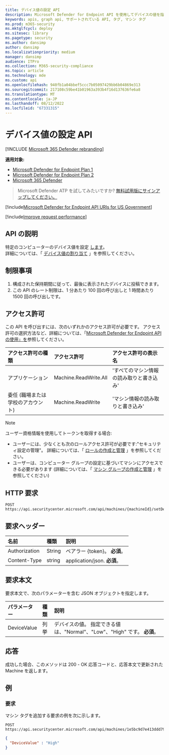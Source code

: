 ```yaml
---
title: デバイス値の設定 API
description: Microsoft Defender for Endpoint API を使用してデバイスの値を指定する方法について説明します。
keywords: apis, graph api, サポートされている API, タグ, マシン タグ
ms.prod: m365-security
ms.mktglfcycl: deploy
ms.sitesec: library
ms.pagetype: security
ms.author: dansimp
author: dansimp
ms.localizationpriority: medium
manager: dansimp
audience: ITPro
ms.collection: M365-security-compliance
ms.topic: article
ms.technology: mde
ms.custom: api
ms.openlocfilehash: 940fb1a04bbef5ccc7b05097429bb6b04869e313
ms.sourcegitcommit: 217108c59be41b01963a393b4f16d137636fe6a8
ms.translationtype: MT
ms.contentlocale: ja-JP
ms.lasthandoff: 08/12/2022
ms.locfileid: "67331315"
---
```

# <a name="set-device-value-api"></a>デバイス値の設定 API

[!INCLUDE [Microsoft 365 Defender rebranding](../../includes/microsoft-defender.md)]

**適用対象:**
- [Microsoft Defender for Endpoint Plan 1](https://go.microsoft.com/fwlink/?linkid=2154037)
- [Microsoft Defender for Endpoint Plan 2](https://go.microsoft.com/fwlink/?linkid=2154037)
- [Microsoft 365 Defender](https://go.microsoft.com/fwlink/?linkid=2118804)


> Microsoft Defender ATP を試してみたいですか? [無料試用版にサインアップしてください。](https://signup.microsoft.com/create-account/signup?products=7f379fee-c4f9-4278-b0a1-e4c8c2fcdf7e&ru=https://aka.ms/MDEp2OpenTrial?ocid=docs-wdatp-exposedapis-abovefoldlink)

[!include[Microsoft Defender for Endpoint API URIs for US Government](../../includes/microsoft-defender-api-usgov.md)]

[!include[Improve request performance](../../includes/improve-request-performance.md)]

## <a name="api-description"></a>API の説明

特定のコンピューターのデバイス値を設定 [します](machine.md)。<br>
詳細については、「 [デバイス値の割り当て](tvm-assign-device-value.md) 」を参照してください。

## <a name="limitations"></a>制限事項

1. 構成された保持期間に従って、最後に表示されたデバイスに投稿できます。
2. この API のレート制限は、1 分あたり 100 回の呼び出しと 1 時間あたり 1500 回の呼び出しです。

## <a name="permissions"></a>アクセス許可

この API を呼び出すには、次のいずれかのアクセス許可が必要です。 アクセス許可の選択方法など、詳細については、「[Microsoft Defender for Endpoint API の使用」を](apis-intro.md)参照してください。

アクセス許可の種類|アクセス許可|アクセス許可の表示名
:---|:---|:---
アプリケーション|Machine.ReadWrite.All|'すべてのマシン情報の読み取りと書き込み'
委任 (職場または学校のアカウント)|Machine.ReadWrite|'マシン情報の読み取りと書き込み'

> [!NOTE]
> ユーザー資格情報を使用してトークンを取得する場合:
>
> - ユーザーには、少なくとも次のロールアクセス許可が必要です:"セキュリティ設定の管理"。 詳細については、「 [ロールの作成と管理](user-roles.md) 」を参照してください。
> - ユーザーは、コンピューター グループの設定に基づいてマシンにアクセスできる必要があります (詳細については、「 [マシン グループの作成と管理](machine-groups.md) 」を参照してください)

## <a name="http-request"></a>HTTP 要求

```http
POST https://api.securitycenter.microsoft.com/api/machines/{machineId}/setDeviceValue
```

## <a name="request-headers"></a>要求ヘッダー

名前|種類|説明
:---|:---|:---
Authorization|String|ベアラー {token}。 **必須**。
Content-Type|string|application/json. **必須**。

## <a name="request-body"></a>要求本文

要求本文で、次のパラメーターを含む JSON オブジェクトを指定します。

パラメーター|種類|説明
:---|:---|:---
DeviceValue|列挙|デバイスの値。 指定できる値は、"Normal"、"Low"、"High" です。 **必須**。

## <a name="response"></a>応答

成功した場合、このメソッドは 200 - OK 応答コードと、応答本文で更新された Machine を返します。

## <a name="example"></a>例

### <a name="request"></a>要求

マシン タグを追加する要求の例を次に示します。

```http
POST https://api.securitycenter.microsoft.com/api/machines/1e5bc9d7e413ddd7902c2932e418702b84d0cc07/setDeviceValue
```

```json
{
  "DeviceValue" : "High"
}
```
